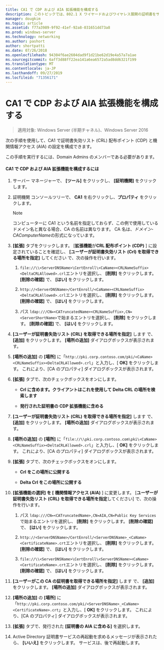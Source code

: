 ```yaml
---
title: CA1 で CDP および AIA 拡張機能を構成する
description: このトピックでは、802.1 X ワイヤードおよびワイヤレス展開の証明書をサーバーのデプロイ ガイドの一部
manager: dougkim
ms.topic: article
ms.assetid: f77a3989-9f92-41ef-92a8-031651dd73a8
ms.prod: windows-server
ms.technology: networking
ms.author: pashort
author: shortpatti
ms.date: 07/26/2018
ms.openlocfilehash: 94304f6ae2604dad9f1d21be62d19e4a57a7a1ae
ms.sourcegitcommit: 6aff3d88ff22ea141a6ea6572a5ad8dd6321f199
ms.translationtype: MT
ms.contentlocale: ja-JP
ms.lasthandoff: 09/27/2019
ms.locfileid: "71356171"
---
```

# <a name="configure-the-cdp-and-aia-extensions-on-ca1"></a>CA1 で CDP および AIA 拡張機能を構成する

>適用対象: Windows Server (半期チャネル)、Windows Server 2016

次の手順を使用して、CA1 で証明書失効リスト (CRL) 配布ポイント (CDP) と機関情報アクセス (AIA) の設定を構成できます。  
  
この手順を実行するには、Domain Admins のメンバーである必要があります。  
  
#### <a name="to-configure-the-cdp-and-aia-extensions-on-ca1"></a>CA1 で CDP および AIA 拡張機能を構成するには  
  
1.  サーバー マネージャーで、 **[ツール]** をクリックし、 **[証明機関]** をクリックします。  
  
2.  証明機関 コンソールツリーで、 **CA1** を右クリックし、**プロパティ** をクリックします。  
  
    > [!NOTE]  
    > コンピューターに CA1 という名前を指定しておらず、この例で使用しているドメイン名と異なる場合、CA の名前は異なります。 CA 名は、*ドメイン*-*CAComputerName*の形式になっています。  
  
3.  **[拡張]** タブをクリックします。 [**拡張機能**が**CRL 配布ポイント (CDP)** ] に設定されていることを確認し、 **[ユーザーが証明書失効リスト (Crl) を取得できる場所を指定]** してください で、次の操作を行います。  
  
    1.  `file://\\<ServerDNSName>\CertEnroll\<CaName><CRLNameSuffix><DeltaCRLAllowed>.crl`エントリを選択し、 **[削除]** をクリックします。 **[削除の確認]** で、 **[はい]** をクリックします。  
  
    2.  `http://<ServerDNSName>/CertEnroll/<CaName><CRLNameSuffix><DeltaCRLAllowed>.crl`エントリを選択し、 **[削除]** をクリックします。 **[削除の確認]** で、 **[はい]** をクリックします。  
  
    3.  パス `ldap:///CN=<CATruncatedName><CRLNameSuffix>,CN=<ServerShortName>`で始まるエントリを選択し、 **[削除]** をクリックします。 **[削除の確認]** で、 **[はい]** をクリックします。  
  
4.  **[ユーザーが証明書失効リスト (CRL) を取得できる場所を指定]** します で、 **[追加]** をクリックします。 **[場所の追加]** ダイアログボックスが表示されます。  
  
5.  **[場所の追加]** の **[場所]** に「`http://pki.corp.contoso.com/pki/<CaName><CRLNameSuffix><DeltaCRLAllowed>.crl`」と入力し、[ **OK]** をクリックします。 これにより、[CA のプロパティ] ダイアログボックスが表示されます。  
  
6.  **[拡張]** タブで、次のチェックボックスをオンにします。  
  
    -   **Crl に含めます。クライアントはこれを使用して Delta CRL の場所を検索します**  
  
    -   **発行された証明書の CDP 拡張機能に含める**  
  
7.  **[ユーザーが証明書失効リスト (CRL) を取得できる場所を指定]** します で、 **[追加]** をクリックします。 **[場所の追加]** ダイアログボックスが表示されます。  
  
8.  **[場所の追加]** の **[場所]** に「`file://\\pki.corp.contoso.com\pki\<CaName><CRLNameSuffix><DeltaCRLAllowed>.crl`」と入力し、[ **OK]** をクリックします。 これにより、[CA のプロパティ] ダイアログボックスが表示されます。  
  
9. **[拡張]** タブで、次のチェックボックスをオンにします。  
  
    -   **Crl をこの場所に公開する**  
  
    -   **Delta Crl をこの場所に公開する**  
  
10. **[拡張機能の選択] を [** **機関情報アクセス (AIA)** ] に変更します。 [**ユーザーが証明書失効リスト (CRL) を取得できる場所を指定**してください] で、次の操作を行います。  
  
    1.  パス `ldap:///CN=<CATruncatedName>,CN=AIA,CN=Public Key Services`で始まるエントリを選択し、 **[削除]** をクリックします。 **[削除の確認]** で、 **[はい]** をクリックします。  
  
    2.  `http://<ServerDNSName>/CertEnroll/<ServerDNSName>_<CaName><CertificateName>.crt`エントリを選択し、 **[削除]** をクリックします。 **[削除の確認]** で、 **[はい]** をクリックします。  
  
    3.  `file://\\<ServerDNSName>\CertEnroll\<ServerDNSName><CaName><CertificateName>.crt`エントリを選択し、 **[削除]** をクリックします。 **[削除の確認]** で、 **[はい]** をクリックします。  
  
11. **[ユーザーがこの CA の証明書を取得できる場所を指定]** します で、 **[追加]** をクリックします。 **[場所の追加]** ダイアログボックスが表示されます。  
  
12. **[場所の追加]** の **[場所]** に「`http://pki.corp.contoso.com/pki/<ServerDNSName>_<CaName><CertificateName>.crt`」と入力し、[ **OK]** をクリックします。 これにより、[CA のプロパティ] ダイアログボックスが表示されます。  
  
13. **[拡張]** タブで、発行された **[証明書の AIA に含める]** を選択します。  
  
14. Active Directory 証明書サービスの再起動を求めるメッセージが表示されたら、 **[いいえ]** をクリックします。 サービスは、後で再起動します。  
  

